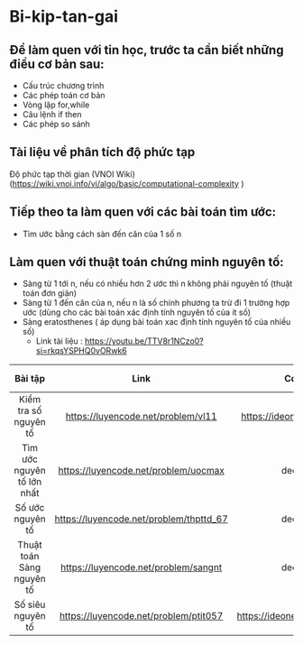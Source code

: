 # Bi-kip-tan-gai

## Để làm quen với tin học, trước ta cần biết những điều cơ bản sau:
- Cấu trúc chương trình
- Các phép toán cơ bản
- Vòng lặp for,while
- Câu lệnh if then
- Các phép so sánh
## Tài liệu về phân tích độ phức tạp
 Độ phức tạp thời gian (VNOI Wiki) (https://wiki.vnoi.info/vi/algo/basic/computational-complexity )
## Tiếp theo ta làm quen với các bài toán tìm ước:
- Tìm ước bằng cách sàn đến căn của 1 số n
## Làm quen với thuật toán chứng minh nguyên tố:
- Sàng từ 1 tới n, nếu có nhiều hơn 2 ước thì n không phải nguyên tố (thuật toán đơn giản)
- Sàng từ 1 đến căn của n, nếu n là số chính phương ta trừ đi 1 trường hợp ước (dùng cho các bài toán xác định tính nguyên tố của ít số)
- Sàng eratosthenes ( áp dụng bài toán xac định tính nguyên tố của nhiều số)
  - Link tài liệu : https://youtu.be/TTV8r1NCzo0?si=rkqsYSPHQ0vORwk6


 
|       Bài tập     | Link|     Code        | Độ phức tạp     |
| :------------:|:-------------:|:-------------:|:-----:|
|      Kiểm tra số nguyên tố           |        https://luyencode.net/problem/vl11      |https://ideone.com/9zfcik     |   O(sqrt(n))|
|     Tìm ước nguyên tố lớn nhất       |https://luyencode.net/problem/uocmax            | deo co                       | O(sqrt(n))|
|   Số ước nguyên tố                   |https://luyencode.net/problem/thpttd_67         |deo co                        |      O(sqrt(n))|
|       Thuật toán Sàng nguyên tố      |        https://luyencode.net/problem/sangnt    | deo co                       | O(n.log(n))|
|         Số siêu nguyên tố            |     https://luyencode.net/problem/ptit057      |   https://ideone.com/Dh7Smf  |  O(n.log(n)) |




